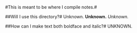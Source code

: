 #This is meant to be where I compile notes.#

##Will I use this directory?#
Unknown.
**Unknown.**
*Unknown.*

##How can I make text both boldface and italic?#
UNKNOWN.